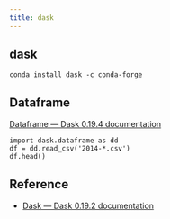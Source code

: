 ```yaml
---
title: dask
---
```


## dask

```
conda install dask -c conda-forge
```

## Dataframe
[Dataframe — Dask 0\.19\.4 documentation](http://docs.dask.org/en/latest/dataframe.html)


```
import dask.dataframe as dd
df = dd.read_csv('2014-*.csv')
df.head()
```


## Reference
* [Dask — Dask 0\.19\.2 documentation](http://dask.pydata.org/en/latest/)

